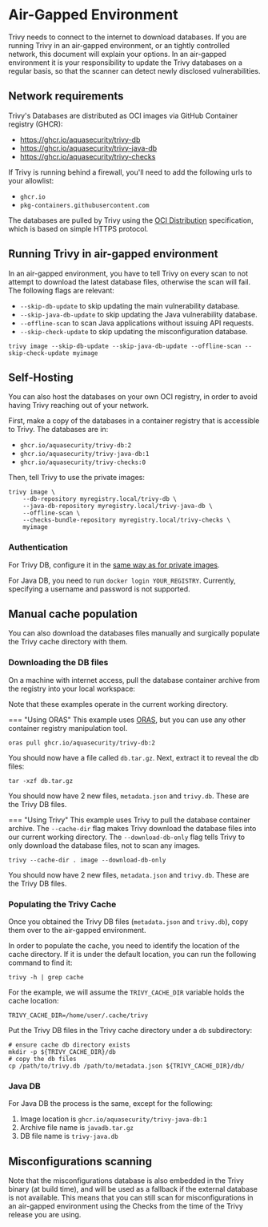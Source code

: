 # Air-Gapped Environment
Trivy needs to connect to the internet to download databases. If you are running Trivy in an air-gapped environment, or an tightly controlled network, this document will explain your options.
In an air-gapped environment it is your responsibility to update the Trivy databases on a regular basis, so that the scanner can detect newly disclosed vulnerabilities.  

## Network requirements
Trivy's Databases are distributed as OCI images via GitHub Container registry (GHCR):

- <https://ghcr.io/aquasecurity/trivy-db>
- <https://ghcr.io/aquasecurity/trivy-java-db>
- <https://ghcr.io/aquasecurity/trivy-checks>

If Trivy is running behind a firewall, you'll need to add the following urls to your allowlist:

- `ghcr.io`
- `pkg-containers.githubusercontent.com`

The databases are pulled by Trivy using the [OCI Distribution](https://github.com/opencontainers/distribution-spec) specification, which is based on simple HTTPS protocol.

## Running Trivy in air-gapped environment
In an air-gapped environment, you have to tell Trivy on every scan to not attempt to download the latest database files, otherwise the scan will fail. The following flags are relevant:

- `--skip-db-update` to skip updating the main vulnerability database.
- `--skip-java-db-update` to skip updating the Java vulnerability database.
- `--offline-scan` to scan Java applications without issuing API requests.
- `--skip-check-update` to skip updating the misconfiguration database.

```shell
trivy image --skip-db-update --skip-java-db-update --offline-scan --skip-check-update myimage
```

## Self-Hosting
You can also host the databases on your own OCI registry, in order to avoid having Trivy reaching out of your network.  

First, make a copy of the databases in a container registry that is accessible to Trivy. The databases are in:
- `ghcr.io/aquasecurity/trivy-db:2`
- `ghcr.io/aquasecurity/trivy-java-db:1`
-  `ghcr.io/aquasecurity/trivy-checks:0`

Then, tell Trivy to use the private images:

```shell
trivy image \
    --db-repository myregistry.local/trivy-db \
    --java-db-repository myregistry.local/trivy-java-db \
    --offline-scan \
    --checks-bundle-repository myregistry.local/trivy-checks \
    myimage
```

### Authentication

For Trivy DB, configure it in the [same way as for private images](../advanced/private-registries/index.md).

For Java DB, you need to run `docker login YOUR_REGISTRY`. Currently, specifying a username and password is not supported.

## Manual cache population
You can also download the databases files manually and surgically populate the Trivy cache directory with them.

### Downloading the DB files
On a machine with internet access, pull the database container archive from the registry into your local workspace:

Note that these examples operate in the current working directory.

=== "Using ORAS"
This example uses [ORAS](https://oras.land), but you can use any other container registry manipulation tool.

```shell
oras pull ghcr.io/aquasecurity/trivy-db:2
```

You should now have a file called `db.tar.gz`. Next, extract it to reveal the db files:

```shell
tar -xzf db.tar.gz
```

You should now have 2 new files, `metadata.json` and `trivy.db`. These are the Trivy DB files.

=== "Using Trivy"
This example uses Trivy to pull the database container archive. The `--cache-dir` flag makes Trivy download the database files into our current working directory. The `--download-db-only` flag tells Trivy to only download the database files, not to scan any images.

```shell
trivy --cache-dir . image --download-db-only
```

You should now have 2 new files, `metadata.json` and `trivy.db`. These are the Trivy DB files.

### Populating the Trivy Cache
Once you obtained the Trivy DB files (`metadata.json` and `trivy.db`), copy them over to the air-gapped environment.

In order to populate the cache, you need to identify the location of the cache directory. If it is under the default location, you can run the following command to find it:

```shell
trivy -h | grep cache
```

For the example, we will assume the `TRIVY_CACHE_DIR` variable holds the cache location:

```shell
TRIVY_CACHE_DIR=/home/user/.cache/trivy
```

Put the Trivy DB files in the Trivy cache directory under a `db` subdirectory:

```shell
# ensure cache db directory exists
mkdir -p ${TRIVY_CACHE_DIR}/db
# copy the db files
cp /path/to/trivy.db /path/to/metadata.json ${TRIVY_CACHE_DIR}/db/
```

### Java DB

For Java DB the process is the same, except for the following:
1. Image location is `ghcr.io/aquasecurity/trivy-java-db:1`
2. Archive file name is `javadb.tar.gz`
3. DB file name is `trivy-java.db`

## Misconfigurations scanning

Note that the misconfigurations database is also embedded in the Trivy binary (at build time), and will be used as a fallback if the external database is not available. This means that you can still scan for misconfigurations in an air-gapped environment using the Checks from the time of the Trivy release you are using.

[allowlist]: ../references/troubleshooting.md#error-downloading-vulnerability-db
[oras]: https://oras.land/docs/installation

